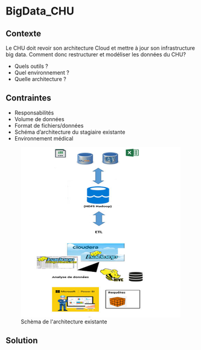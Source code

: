# BigData_CHU

## Contexte

Le CHU doit revoir son architecture Cloud et mettre à jour son infrastructure big data.
Comment donc restructurer et modéliser les données du CHU?
- Quels outils ?
- Quel environnement ?
- Quelle architecture ?

## Contraintes

- Responsabilités
- Volume de données
- Format de fichiers/données
- Schéma d’architecture du stagiaire existante
- Environnement médical

<p align="center">
 <figure>
	<img src="images/schema_Archi_existante.jpg" width="450" height="450">
	<figcaption> Schèma de l'architecture existante </figcaption>
 </figure>
</p>

## Solution

